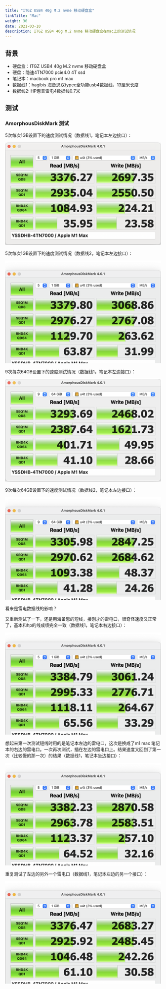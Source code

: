 ```yaml
---
title: "ITGZ USB4 40g M.2 nvme 移动硬盘盒"
linkTitle: "Mac"
weight: 30
date: 2021-03-10
description: ITGZ USB4 40g M.2 nvme 移动硬盘盒在mac上的测试情况
---
```




## 背景

- 硬盘盒：ITGZ USB4 40g M.2 nvme 移动硬盘盒
- 硬盘：隐速4TN7000 pcie4.0 4T ssd
- 笔记本：macbook pro m1 max
- 数据线1：hagibis 海备思双typec全功能usb4数据线，13厘米长度
- 数据线2: HP惠普雷电4数据线0.7米

## 测试

### AmorphousDiskMark 测试


5次每次1GB设置下的速度测试情况（数据线1，笔记本左边接口）：

![YSSDHB-4TN7000-Apple-M1Max](images/YSSDHB-4TN7000-Apple-M1Max.png)

5次每次1GB设置下的速度测试情况（数据线2，笔记本左边接口）：

![YSSDHB-4TN7000-Apple-M1Max-3](images/YSSDHB-4TN7000-Apple-M1Max-3.png)

9次每次64GB设置下的速度测试情况（数据线1，笔记本左边接口）：

![YSSDHB-4TN7000-Apple-M1Max](images/YSSDHB-4TN7000-Apple-M1Max-2.png)

9次每次64GB设置下的速度测试情况（数据线2，笔记本左边接口）：

![YSSDHB-4TN7000-Apple-M1Max-4](images/YSSDHB-4TN7000-Apple-M1Max-4.png)

看来是雷电数据线的影响？

又重新测试了一下，还是用海备思的短线，接刚才的雷电口，很奇怪速度又正常了，基本和hp的线成绩完全一致（数据线1，笔记本右边接口）：

![YSSDHB-4TN7000-Apple-M1Max-4](images/YSSDHB-4TN7000-Apple-M1Max-5.png)

想起来第一次测试短线时用的是笔记本左边的雷电口，这次是换成了m1 max 笔记本的右边的雷电口。一次再次测试，插在左边的雷电口上。结果速度又回到了第一次（比较慢的那一次）的结果（数据线1，笔记本坐边接口）：

![YSSDHB-4TN7000-Apple-M1Max-4](images/YSSDHB-4TN7000-Apple-M1Max-6.png)

重复测试了左边的另外一个雷电口（数据线1，笔记本左边的另一个接口）：

![YSSDHB-4TN7000-Apple-M1Max-4](images/YSSDHB-4TN7000-Apple-M1Max-7.png)

